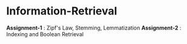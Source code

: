 # Information-Retrieval

**Assignment-1** : Zipf's Law, Stemming, Lemmatization
**Assignment-2** : Indexing and Boolean Retrieval
